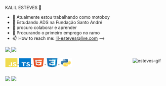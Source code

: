 KALIL ESTEVES 👋



- 🔭 Atualmente estou trabalhando como motoboy
- 🌱 Estudando ADS na Fundação Santo André 
- 👯 procuro colaborar e aprender
- 🤔 Procurando o primeiro emprego no ramo
- 📫 How to reach me:  lil-esteves@live.com
-->
<div>
<a href="https://beacons.ai/estevespro">
  <img height="180em" src="https://github-readme-stats.vercel.app/api?username=estevespro&show_icons=true&theme=dark&include_all_commits=true&count_private=true"/>
  <img height="141em" src="https://github-readme-stats.vercel.app/api/top-langs/?username=estevespro&layout=compact&langs_count=16&theme=dark"/>
  </div>
  <div style="display: inline_block"><br>
  <img align="center" alt="esteves-js" height="30" width="40" src="https://raw.githubusercontent.com/devicons/devicon/master/icons/javascript/javascript-plain.svg">
  <img align="center" alt="esteves-Ts" height="30" width="40" src="https://raw.githubusercontent.com/devicons/devicon/master/icons/typescript/typescript-plain.svg">
  <img align="center" alt="esteves-HTML" height="30" width="40" src="https://raw.githubusercontent.com/devicons/devicon/master/icons/html5/html5-original.svg">
  <img align="center" alt="esteves-CSS" height="30" width="40" src="https://raw.githubusercontent.com/devicons/devicon/master/icons/css3/css3-original.svg">
  <img align="center" alt="esteves-Python" height="30" width="40" src="https://raw.githubusercontent.com/devicons/devicon/master/icons/python/python-original.svg">
  <img align="right" alt="esteves-gif" src="https://cdn.discordapp.com/attachments/795358919417397249/825430589581688872/hi.gif">
</div>
  
  ##
  
<div>
  <a href="https://instagram.com/kalilesteves" target="_blank"><img src="https://img.shields.io/badge/-Instagram-%23E4405F?style=for-the-badge&logo=instagram&logoColor=white" <img width="20%" src="link"></a>
  <a href="https://www.linkedin.com/in/kalil-esteves-estagio-programador/" target="_blank"><img src="https://img.shields.io/badge/-LinkedIn-%230077B5?style=for-the-badge&logo=linkedin&logoColor=white" <img width="18%" src="link"><target="_blank"> </a>   
  
